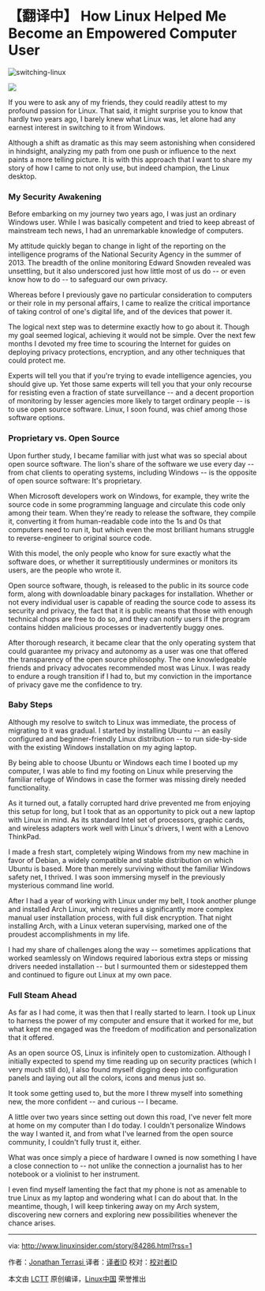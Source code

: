 【翻译中】
How Linux Helped Me Become an Empowered Computer User
============================================================

 ![switching-linux](http://www.linuxinsider.com/article_images/story_graphics_xlarge/xl-2016-linux-1.jpg) 

 ![](http://www.linuxinsider.com/images/2015/image-credit-adobe-stock_130x15.gif) 

If you were to ask any of my friends, they could readily attest to my profound passion for Linux. That said, it might surprise you to know that hardly two years ago, I barely knew what Linux was, let alone had any earnest interest in switching to it from Windows.

Although a shift as dramatic as this may seem astonishing when considered in hindsight, analyzing my path from one push or influence to the next paints a more telling picture. It is with this approach that I want to share my story of how I came to not only use, but indeed champion, the Linux desktop.

### My Security Awakening

Before embarking on my journey two years ago, I was just an ordinary Windows user. While I was basically competent and tried to keep abreast of mainstream tech news, I had an unremarkable knowledge of computers.

My attitude quickly began to change in light of the reporting on the intelligence programs of the National Security Agency in the summer of 2013\. The breadth of the online monitoring Edward Snowden revealed was unsettling, but it also underscored just how little most of us do -- or even know how to do -- to safeguard our own privacy.

Whereas before I previously gave no particular consideration to computers or their role in my personal affairs, I came to realize the critical importance of taking control of one's digital life, and of the devices that power it.

The logical next step was to determine exactly how to go about it. Though my goal seemed logical, achieving it would not be simple. Over the next few months I devoted my free time to scouring the Internet for guides on deploying privacy protections, encryption, and any other techniques that could protect me.

Experts will tell you that if you're trying to evade intelligence agencies, you should give up. Yet those same experts will tell you that your only recourse for resisting even a fraction of state surveillance -- and a decent proportion of monitoring by lesser agencies more likely to target ordinary people -- is to use open source software. Linux, I soon found, was chief among those software options.

### Proprietary vs. Open Source

Upon further study, I became familiar with just what was so special about open source software. The lion's share of the software we use every day -- from chat clients to operating systems, including Windows -- is the opposite of open source software: It's proprietary.

When Microsoft developers work on Windows, for example, they write the source code in some programming language and circulate this code only among their team. When they're ready to release the software, they compile it, converting it from human-readable code into the 1s and 0s that computers need to run it, but which even the most brilliant humans struggle to reverse-engineer to original source code.

With this model, the only people who know for sure exactly what the software does, or whether it surreptitiously undermines or monitors its users, are the people who wrote it.

Open source software, though, is released to the public in its source code form, along with downloadable binary packages for installation. Whether or not every individual user is capable of reading the source code to assess its security and privacy, the fact that it is public means that those with enough technical chops are free to do so, and they can notify users if the program contains hidden malicious processes or inadvertently buggy ones.

After thorough research, it became clear that the only operating system that could guarantee my privacy and autonomy as a user was one that offered the transparency of the open source philosophy. The one knowledgeable friends and privacy advocates recommended most was Linux. I was ready to endure a rough transition if I had to, but my conviction in the importance of privacy gave me the confidence to try.

### Baby Steps

Although my resolve to switch to Linux was immediate, the process of migrating to it was gradual. I started by installing Ubuntu -- an easily configured and beginner-friendly Linux distribution -- to run side-by-side with the existing Windows installation on my aging laptop.

By being able to choose Ubuntu or Windows each time I booted up my computer, I was able to find my footing on Linux while preserving the familiar refuge of Windows in case the former was missing direly needed functionality.

As it turned out, a fatally corrupted hard drive prevented me from enjoying this setup for long, but I took that as an opportunity to pick out a new laptop with Linux in mind. As its standard Intel set of processors, graphic cards, and wireless adapters work well with Linux's drivers, I went with a Lenovo ThinkPad.

I made a fresh start, completely wiping Windows from my new machine in favor of Debian, a widely compatible and stable distribution on which Ubuntu is based. More than merely surviving without the familiar Windows safety net, I thrived. I was soon immersing myself in the previously mysterious command line world.

After I had a year of working with Linux under my belt, I took another plunge and installed Arch Linux, which requires a significantly more complex manual user installation process, with full disk encryption. That night installing Arch, with a Linux veteran supervising, marked one of the proudest accomplishments in my life.

I had my share of challenges along the way -- sometimes applications that worked seamlessly on Windows required laborious extra steps or missing drivers needed installation -- but I surmounted them or sidestepped them and continued to figure out Linux at my own pace.

### Full Steam Ahead

As far as I had come, it was then that I really started to learn. I took up Linux to harness the power of my computer and ensure that it worked for me, but what kept me engaged was the freedom of modification and personalization that it offered.

As an open source OS, Linux is infinitely open to customization. Although I initially expected to spend my time reading up on security practices (which I very much still do), I also found myself digging deep into configuration panels and laying out all the colors, icons and menus just so.

It took some getting used to, but the more I threw myself into something new, the more confident -- and curious -- I became.

A little over two years since setting out down this road, I've never felt more at home on my computer than I do today. I couldn't personalize Windows the way I wanted it, and from what I've learned from the open source community, I couldn't fully trust it, either.

What was once simply a piece of hardware I owned is now something I have a close connection to -- not unlike the connection a journalist has to her notebook or a violinist to her instrument.

I even find myself lamenting the fact that my phone is not as amenable to true Linux as my laptop and wondering what I can do about that. In the meantime, though, I will keep tinkering away on my Arch system, discovering new corners and exploring new possibilities whenever the chance arises.

--------------------------------------------------------------------------------

via: http://www.linuxinsider.com/story/84286.html?rss=1

作者：[Jonathan Terrasi ][a]
译者：[译者ID](https://github.com/译者ID)
校对：[校对者ID](https://github.com/校对者ID)

本文由 [LCTT](https://github.com/LCTT/TranslateProject) 原创编译，[Linux中国](https://linux.cn/) 荣誉推出

[a]:http://www.linkedin.com/company/ect-news-network
[1]:http://www.linuxinsider.com/story/84286.html?rss=1#
[2]:http://www.linuxinsider.com/perl/mailit/?id=84286
